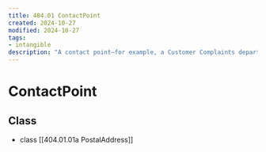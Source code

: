 ```yaml
---
title: 404.01 ContactPoint
created: 2024-10-27
modified: 2024-10-27
tags: 
- intangible
description: "A contact point—for example, a Customer Complaints department."
---
```

# ContactPoint
## Class
- class [[404.01.01a PostalAddress]]